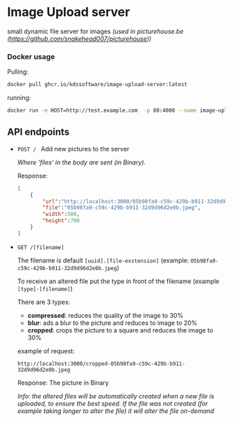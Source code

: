 # Image Upload server
small dynamic file server for images _(used in picturehouse.be (https://github.com/snakehead007/picturehouse))_

### Docker usage

Pulling:
```bash
docker pull ghcr.io/kdssoftware/image-upload-server:latest
```

running:
```bash
docker run -e HOST=http://test.example.com  -p 80:4000 --name image-upload-server ghcr.io/kdssoftware/image-upload-server
```

## API endpoints

- `POST / `
    Add new pictures to the server
    
    <i>Where 'files' in the body are sent (in Binary).</i>
    
    Response: 
    ```json
    [
        {
            "url":"http://localhost:3000/05b98fa9-c59c-429b-b911-32d9d96d2e0b.jpeg",
            "file":"05b98fa9-c59c-429b-b911-32d9d96d2e0b.jpeg",
            "width":500,
            "height":700
        }
    ]
    ```

- `GET /[filename]`

    The filename is default `[uuid].[file-exstension]` (example: `05b98fa9-c59c-429b-b911-32d9d96d2e0b.jpeg`)

    To receive an altered file put the type in front of the filename (example `[type]-[filename]`)

    There are 3 types: 
    - __compressed__: 
        reduces the quality of the image to 30%
    - __blur__:
        ads a blur to the picture and reduces to image to 20%
    - __cropped__:
        crops the picture to a square and reduces the image to 30%

    example of request: 
    
    `http://localhost:3000/cropped-05b98fa9-c59c-429b-b911-32d9d96d2e0b.jpeg`
    
    Response:
    The picture in Binary

    <i>Info: the altered files will be automatically created when a new file is uploaded, to ensure the best speed. If the file was not created (for example taking longer to alter the file) it will alter the file on-demand</i>
